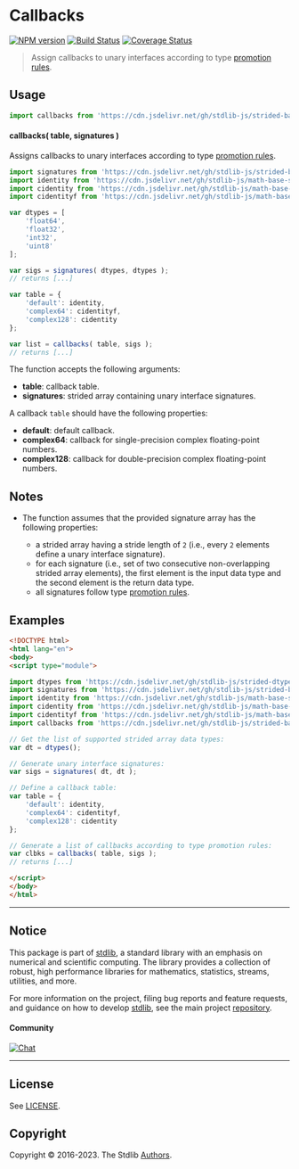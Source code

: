 <!--

@license Apache-2.0

Copyright (c) 2022 The Stdlib Authors.

Licensed under the Apache License, Version 2.0 (the "License");
you may not use this file except in compliance with the License.
You may obtain a copy of the License at

   http://www.apache.org/licenses/LICENSE-2.0

Unless required by applicable law or agreed to in writing, software
distributed under the License is distributed on an "AS IS" BASIS,
WITHOUT WARRANTIES OR CONDITIONS OF ANY KIND, either express or implied.
See the License for the specific language governing permissions and
limitations under the License.

-->

# Callbacks

[![NPM version][npm-image]][npm-url] [![Build Status][test-image]][test-url] [![Coverage Status][coverage-image]][coverage-url] <!-- [![dependencies][dependencies-image]][dependencies-url] -->

> Assign callbacks to unary interfaces according to type [promotion rules][@stdlib/ndarray/promotion-rules].

<!-- Section to include introductory text. Make sure to keep an empty line after the intro `section` element and another before the `/section` close. -->

<section class="intro">

</section>

<!-- /.intro -->

<!-- Package usage documentation. -->



<section class="usage">

## Usage

```javascript
import callbacks from 'https://cdn.jsdelivr.net/gh/stdlib-js/strided-base-unary-signature-callbacks@v0.0.1-esm/index.mjs';
```

#### callbacks( table, signatures )

Assigns callbacks to unary interfaces according to type [promotion rules][@stdlib/ndarray/promotion-rules].

```javascript
import signatures from 'https://cdn.jsdelivr.net/gh/stdlib-js/strided-base-unary-dtype-signatures@esm/index.mjs';
import identity from 'https://cdn.jsdelivr.net/gh/stdlib-js/math-base-special-identity@esm/index.mjs';
import cidentity from 'https://cdn.jsdelivr.net/gh/stdlib-js/math-base-special-cidentity@esm/index.mjs';
import cidentityf from 'https://cdn.jsdelivr.net/gh/stdlib-js/math-base-special-cidentityf@esm/index.mjs';

var dtypes = [
    'float64',
    'float32',
    'int32',
    'uint8'
];

var sigs = signatures( dtypes, dtypes );
// returns [...]

var table = {
    'default': identity,
    'complex64': cidentityf,
    'complex128': cidentity
};

var list = callbacks( table, sigs );
// returns [...]
```

The function accepts the following arguments:

-   **table**: callback table.
-   **signatures**: strided array containing unary interface signatures.

A callback `table` should have the following properties:

-   **default**: default callback.
-   **complex64**: callback for single-precision complex floating-point numbers.
-   **complex128**: callback for double-precision complex floating-point numbers.

</section>

<!-- /.usage -->

<!-- Package usage notes. Make sure to keep an empty line after the `section` element and another before the `/section` close. -->

<section class="notes">

## Notes

-   The function assumes that the provided signature array has the following properties:

    -   a strided array having a stride length of `2` (i.e., every `2` elements define a unary interface signature).
    -   for each signature (i.e., set of two consecutive non-overlapping strided array elements), the first element is the input data type and the second element is the return data type.
    -   all signatures follow type [promotion rules][@stdlib/ndarray/promotion-rules].

</section>

<!-- /.notes -->

<!-- Package usage examples. -->

<section class="examples">

## Examples

<!-- eslint no-undef: "error" -->

```html
<!DOCTYPE html>
<html lang="en">
<body>
<script type="module">

import dtypes from 'https://cdn.jsdelivr.net/gh/stdlib-js/strided-dtypes@esm/index.mjs';
import signatures from 'https://cdn.jsdelivr.net/gh/stdlib-js/strided-base-unary-dtype-signatures@esm/index.mjs';
import identity from 'https://cdn.jsdelivr.net/gh/stdlib-js/math-base-special-identity@esm/index.mjs';
import cidentity from 'https://cdn.jsdelivr.net/gh/stdlib-js/math-base-special-cidentity@esm/index.mjs';
import cidentityf from 'https://cdn.jsdelivr.net/gh/stdlib-js/math-base-special-cidentityf@esm/index.mjs';
import callbacks from 'https://cdn.jsdelivr.net/gh/stdlib-js/strided-base-unary-signature-callbacks@v0.0.1-esm/index.mjs';

// Get the list of supported strided array data types:
var dt = dtypes();

// Generate unary interface signatures:
var sigs = signatures( dt, dt );

// Define a callback table:
var table = {
    'default': identity,
    'complex64': cidentityf,
    'complex128': cidentity
};

// Generate a list of callbacks according to type promotion rules:
var clbks = callbacks( table, sigs );
// returns [...]

</script>
</body>
</html>
```

</section>

<!-- /.examples -->

<!-- Section to include cited references. If references are included, add a horizontal rule *before* the section. Make sure to keep an empty line after the `section` element and another before the `/section` close. -->

<section class="references">

</section>

<!-- /.references -->

<!-- Section for related `stdlib` packages. Do not manually edit this section, as it is automatically populated. -->

<section class="related">

</section>

<!-- /.related -->

<!-- Section for all links. Make sure to keep an empty line after the `section` element and another before the `/section` close. -->


<section class="main-repo" >

* * *

## Notice

This package is part of [stdlib][stdlib], a standard library with an emphasis on numerical and scientific computing. The library provides a collection of robust, high performance libraries for mathematics, statistics, streams, utilities, and more.

For more information on the project, filing bug reports and feature requests, and guidance on how to develop [stdlib][stdlib], see the main project [repository][stdlib].

#### Community

[![Chat][chat-image]][chat-url]

---

## License

See [LICENSE][stdlib-license].


## Copyright

Copyright &copy; 2016-2023. The Stdlib [Authors][stdlib-authors].

</section>

<!-- /.stdlib -->

<!-- Section for all links. Make sure to keep an empty line after the `section` element and another before the `/section` close. -->

<section class="links">

[npm-image]: http://img.shields.io/npm/v/@stdlib/strided-base-unary-signature-callbacks.svg
[npm-url]: https://npmjs.org/package/@stdlib/strided-base-unary-signature-callbacks

[test-image]: https://github.com/stdlib-js/strided-base-unary-signature-callbacks/actions/workflows/test.yml/badge.svg?branch=v0.0.1
[test-url]: https://github.com/stdlib-js/strided-base-unary-signature-callbacks/actions/workflows/test.yml?query=branch:v0.0.1

[coverage-image]: https://img.shields.io/codecov/c/github/stdlib-js/strided-base-unary-signature-callbacks/main.svg
[coverage-url]: https://codecov.io/github/stdlib-js/strided-base-unary-signature-callbacks?branch=main

<!--

[dependencies-image]: https://img.shields.io/david/stdlib-js/strided-base-unary-signature-callbacks.svg
[dependencies-url]: https://david-dm.org/stdlib-js/strided-base-unary-signature-callbacks/main

-->

[chat-image]: https://img.shields.io/gitter/room/stdlib-js/stdlib.svg
[chat-url]: https://gitter.im/stdlib-js/stdlib/

[stdlib]: https://github.com/stdlib-js/stdlib

[stdlib-authors]: https://github.com/stdlib-js/stdlib/graphs/contributors

[umd]: https://github.com/umdjs/umd
[es-module]: https://developer.mozilla.org/en-US/docs/Web/JavaScript/Guide/Modules

[deno-url]: https://github.com/stdlib-js/strided-base-unary-signature-callbacks/tree/deno
[umd-url]: https://github.com/stdlib-js/strided-base-unary-signature-callbacks/tree/umd
[esm-url]: https://github.com/stdlib-js/strided-base-unary-signature-callbacks/tree/esm
[branches-url]: https://github.com/stdlib-js/strided-base-unary-signature-callbacks/blob/main/branches.md

[stdlib-license]: https://raw.githubusercontent.com/stdlib-js/strided-base-unary-signature-callbacks/main/LICENSE

[@stdlib/ndarray/promotion-rules]: https://github.com/stdlib-js/stdlib/tree/esm

</section>

<!-- /.links -->
